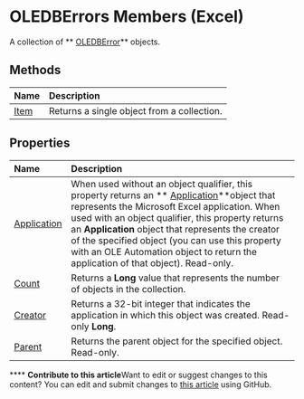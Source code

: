 
# OLEDBErrors Members (Excel)
A collection of  ** [OLEDBError](6bcbf721-f2c8-f784-361b-e1a298bb2ecb.md)** objects.

## Methods



|**Name**|**Description**|
|:-----|:-----|
| [Item](b5635b91-19ac-7915-ccb5-3bcb3d5d208a.md)|Returns a single object from a collection.|

## Properties



|**Name**|**Description**|
|:-----|:-----|
| [Application](eff6b776-cc64-e531-fb4a-1bd14456aae0.md)|When used without an object qualifier, this property returns an  ** [Application](19b73597-5cf9-4f56-8227-b5211f657f6f.md)**object that represents the Microsoft Excel application. When used with an object qualifier, this property returns an  **Application** object that represents the creator of the specified object (you can use this property with an OLE Automation object to return the application of that object). Read-only.|
| [Count](79c3afe1-bb75-b58b-c3c6-3e9faa561a98.md)|Returns a  **Long** value that represents the number of objects in the collection.|
| [Creator](c2143d28-5e66-5207-7d8d-82333d9de724.md)|Returns a 32-bit integer that indicates the application in which this object was created. Read-only  **Long**.|
| [Parent](6891438b-136f-a591-4e27-29e5986857a3.md)|Returns the parent object for the specified object. Read-only.|

****   **Contribute to this article**Want to edit or suggest changes to this content? You can edit and submit changes to  [this article](https://github.com/jhershey00/VBA_Excel_Test/OpenXMLCon/articles/1e3ba0ad-6761-87a2-b6e6-7c0a5ae7f605.md) using GitHub.

